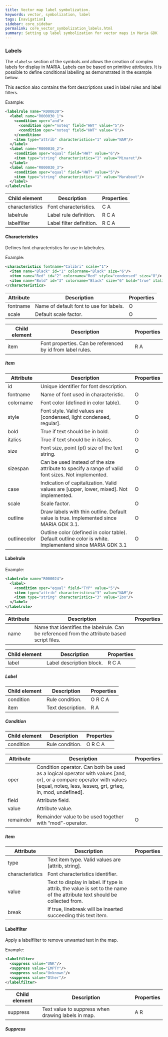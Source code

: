 ```yaml
---
title: Vector map label symbolization.
keywords: vector, symbolization, label
tags: [navigation]
sidebar: core_sidebar
permalink: core_vector_symbolization_labels.html
summary: Setting up label symbolization for vector maps in Maria GDK 
---
```


### Labels

The `<labels>` section of the symbols.xml allows the creation of complex labels for display in MARIA. Labels can be based on primitive attributes. It is possible to define conditional labelling as demonstrated in the example below.

This section also contains the font descriptions used in label rules and label filters.

Example:

```xml
<labelrule name="R000030">
  <label name="R000030_1">
    <condition oper="and">
      <condition oper="noteq" field="HWT" value="5"/>
      <condition oper="noteq" field="HWT" value="6"/>
    </condition>
    <item type="attrib" characteristics="1" value="NAM"/>
  </label>
  <label name="R000030_2">
    <condition oper="equal" field="HWT" value="6"/>
    <item type="string" characteristics="1" value="Minaret"/>
  </label>
  <label name="R000030_3">
    <condition oper="equal" field="HWT" value="5"/>
    <item type="string" characteristics="1" value="Marabout"/>
  </label>
</labelrule>
```

 | Child element   | Description              | Properties | 
 | -------------   | -----------              | ---------- | 
 | characteristics | Font characteristics.    | C A        | 
 | labelrule       | Label rule definition.   | R C A      | 
 | labelfilter     | Label filter definition. | R C A      | 

#### Characteristics

Defines font characteristics for use in labelrules.

Example:

```xml
<characteristics fontname="Calibri" scale="1">
  <item name="Black" id="1" colorname="Black" size="6"/>
  <item name="Red" id="2" colorname="Red" style="condensed" size="8"/>
  <item name="Bold" id="3" colorname="Black" size="6" bold="true" italics="true"/>
</characteristics>
```

 | Attribute | Description                             | Properties | 
 | --------- | -----------                             | ---------- | 
 | fontname  | Name of default font to use for labels. | O          | 
 | scale     | Default scale factor.                   | O          | 

 | Child element | Description                                                | Properties | 
 | ------------- | -----------                                                | ---------- | 
 | item          | Font properties. Can be referenced by id from label rules. | R A        | 

##### Item

 | Attribute    | Description                                                                                              | Properties | 
 | ---------    | -----------                                                                                              | ---------- | 
 | id           | Unique identifier for font description.                                                                  |          | 
 | fontname     | Name of font used in characteristic.                                                                     | O          | 
 | colorname    | Font color (defined in color table).                                                                     | O          | 
 | style        | Font style. Valid values are [condensed, light condensed, regular].                                      | O          | 
 | bold         | True if text should be in bold.                                                                          | O          | 
 | italics      | True if text should be in italics.                                                                       | O          | 
 | size         | Font size, point (pt) size of the text string.                                                           | O          | 
 | sizespan     | Can be used instead of the size attribute to specify a range of valid font sizes. Not implemented.       | O          | 
 | case         | Indication of capitalization. Valid values are [upper, lower, mixed]. Not implemented.                   | O          | 
 | scale        | Scale factor.                                                                                            | O          | 
 | outline      | Draw labels with thin outline. Default value is true. Implemented since MARIA GDK 3.1.                   | O          | 
 | outlinecolor | Outline color (defined in color table). Default outline color is white. Implementend since MARIA GDK 3.1 | O          | 

#### Labelrule

Example:

```xml
<labelrule name="R000024">
  <label>
    <condition oper="equal" field="TYP" value="5"/>
    <item type="attrib" characteristics="3" value="NAM"/>
    <item type="string" characteristics="3" value="Zoo"/>
  </label>
</labelrule>
```

 | Attribute | Description                                                                                  | Properties | 
 | --------- | -----------                                                                                  | ---------- | 
 | name      | Name that identifies the labelrule. Can be referenced from the attribute based script files. |          | 

 | Child element | Description              | Properties | 
 | ------------- | -----------              | ---------- | 
 | label         | Label description block. | R C A      | 

##### Label

 | Child element | Description       | Properties | 
 | ------------- | -----------       | ---------- | 
 | condition     | Rule condition.   | O R C A    | 
 | item          | Text description. | R A        | 

#####  Condition

 | Child element | Description     | Properties | 
 | ------------- | -----------     | ---------- | 
 | condition     | Rule condition. | O R C A    | 

 | Attribute | Description                                                                                                                                                                       | Properties | 
 | --------- | -----------                                                                                                                                                                       | ---------- | 
 | oper      | Condition operator. Can both be used as a logical operator with values [and, or], or a compare operator with values [equal, noteq, less, lesseq, grt, grteq, in, mod, undefined]. |          | 
 | field     | Attribute field.                                                                                                                                                                  |          | 
 | value     | Attribute value.                                                                                                                                                                  |          | 
 | remainder | Remainder value to be used together with “mod”-operator.                                                                                                                      | O          | 

##### Item

 | Attribute       | Description                                                                                                               | Properties | 
 | ---------       | -----------                                                                                                               | ---------- | 
 | type            | Text item type. Valid values are [attrib, string].                                                                        |          | 
 | characteristics | Font characteristics identifier.                                                                                          |          | 
 | value           | Text to display in label. If type is attrib, the value is set to the name of the attribute text should be collected from. |          | 
 | break           | If true, linebreak will be inserted succeeding this text item.                                                            |          | 

#### Labelfilter

Apply a labelfilter to remove unwanted text in the map.

Example:

```xml
<labelfilter>
  <suppress value="UNK"/>
  <suppress value="EMPTY"/>
  <suppress value="Unknown"/>
  <suppress value="Other"/>
</labelfilter>
```

 | Child element | Description                                        | Properties | 
 | ------------- | -----------                                        | ---------- | 
 | suppress      | Text value to suppress when drawing labels in map. | A R        | 

##### Suppress

